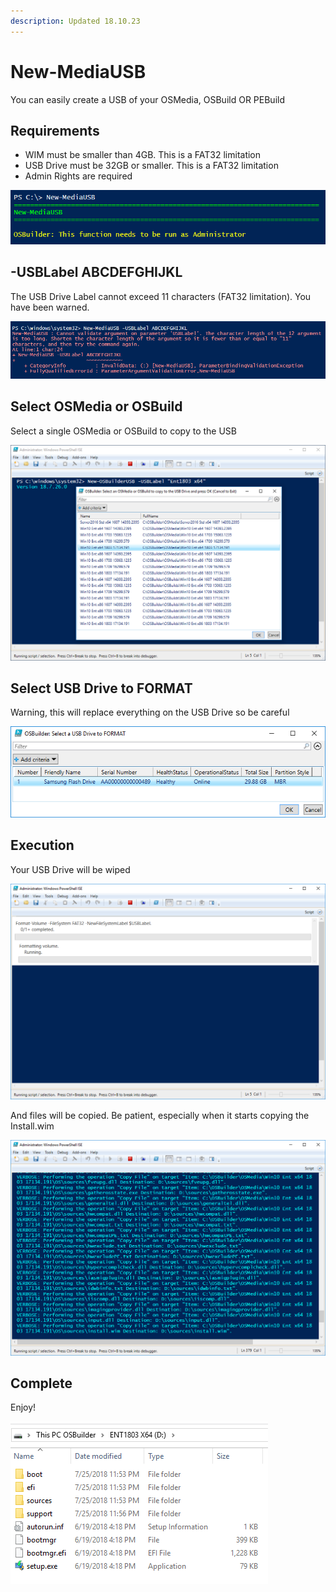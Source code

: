 ```yaml
---
description: Updated 18.10.23
---
```


# New-MediaUSB

You can easily create a USB of your OSMedia, OSBuild OR PEBuild

## Requirements

* WIM must be smaller than 4GB.  This is a FAT32 limitation
* USB Drive must be 32GB or smaller.  This is a FAT32 limitation
* Admin Rights are required

![](../../../.gitbook/assets/2018-10-23_23-53-27.png)

## -USBLabel ABCDEFGHIJKL

The USB Drive Label cannot exceed 11 characters \(FAT32 limitation\). You have been warned.

![](../../../.gitbook/assets/2018-10-23_23-50-20.png)

## Select OSMedia or OSBuild

Select a single OSMedia or OSBuild to copy to the USB

![](../../../.gitbook/assets/2018-07-25_23-47-35.png)

## Select USB Drive to FORMAT

Warning, this will replace everything on the USB Drive so be careful

![](../../../.gitbook/assets/2018-07-25_23-50-07.png)

## Execution

Your USB Drive will be wiped

![](../../../.gitbook/assets/2018-07-25_23-53-16.png)

And files will be copied. Be patient, especially when it starts copying the Install.wim

![](../../../.gitbook/assets/2018-07-25_23-54-21.png)

## Complete

Enjoy!

![](../../../.gitbook/assets/2018-07-25_23-57-34.png)

